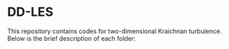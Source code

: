 # DD-LES
This repository contains codes for two-dimensional Kraichnan turbulence. Below is the brief description of each folder:
